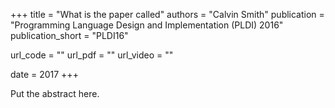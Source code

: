 +++
title = "What is the paper called"
authors = "Calvin Smith"
publication = "Programming Language Design and Implementation (PLDI) 2016"
publication_short = "PLDI16"

url_code = ""
url_pdf = ""
url_video = ""

date = 2017
+++

Put the abstract here.

